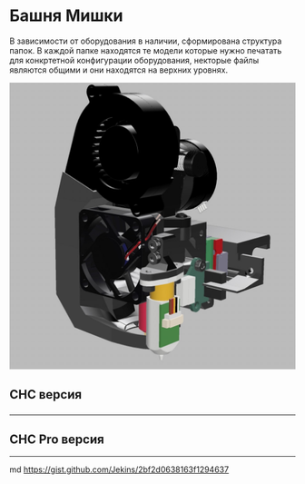 # Башня Мишки
 
 В зависимости от оборудования в наличии, сформирована структура папок.
 В каждой папке находятся те модели которые нужно печатать для конкртетной конфигурации оборудования, некторые файлы являются общими и они находятся на верхних уровнях.
 
![BearTower img](https://github.com/pavluchenkor/BearTower/blob/master/IMG/BearTower.jpeg)
##  CHC версия
###
---
##  CHC Pro версия
---

md
 https://gist.github.com/Jekins/2bf2d0638163f1294637